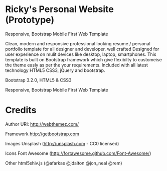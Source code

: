 Ricky's Personal Website (Prototype)
====

Responsive, Bootstrap Mobile First Web Template

Clean, modern and responsive professional looking resume / personal portfolio template for all designer and developer. well crafted Designed for user experience on mulit devices like desktop, laptop, smartphones. This template is built on Bootstrap framework which give flexibilty to customeise the theme easly as per the your requirements. Included with all latest technology HTML5 CSS3, jQuery and bootstrap.


Bootstrap 3.2.0, HTML5 & CSS3

Responsive, Bootstrap Mobile First Web Template
#
Credits
=======  
Author URI: http://webthemez.com/

Framework  http://getbootstrap.com
 
Images	Unsplash (http://unsplash.com - CC0 licensed) 
 
Icons	Font Awesome (http://fortawesome.github.com/Font-Awesome/)

Other	html5shiv.js (@afarkas @jdalton @jon_neal @rem)

